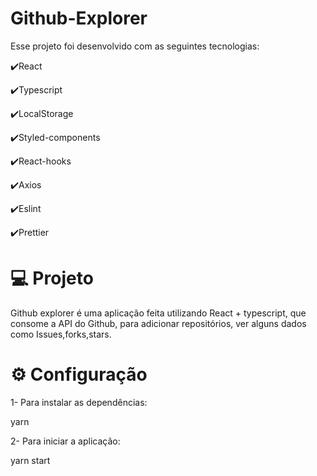 # Github-Explorer


Esse projeto foi desenvolvido com as seguintes tecnologias:

✔️React

✔️Typescript

✔️LocalStorage

✔️Styled-components

✔️React-hooks

✔️Axios

✔️Eslint

✔️Prettier


# 💻 Projeto

Github explorer é uma aplicação feita utilizando React + typescript, que consome a API do Github, para adicionar repositórios, ver alguns dados como Issues,forks,stars.


# ⚙ Configuração

1- Para instalar as dependências:

yarn

2- Para iniciar a aplicação:

yarn start
